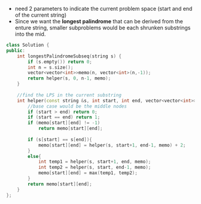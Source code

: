 - need 2 parameters to indicate the current problem space (start and end of the current string)
- Since we want the **longest palindrome** that can be derived from the enture string, smaller subproblems would be each shrunken substrings into the mid.

```cpp
class Solution {
public:
    int longestPalindromeSubseq(string s) {
        if (s.empty()) return 0;
        int n = s.size();
        vector<vector<int>>memo(n, vector<int>(n,-1));
        return helper(s, 0, n-1, memo); 
    }
    
    //find the LPS in the current substring
    int helper(const string &s, int start, int end, vector<vector<int>>&memo){ 
        //base case would be the middle nodes
        if (start > end) return 0;
        if (start == end) return 1;
        if (memo[start][end] != -1) 
            return memo[start][end];
        
        if (s[start] == s[end]){
            memo[start][end] = helper(s, start+1, end-1, memo) + 2;
        }
        else{
            int temp1 = helper(s, start+1, end, memo);
            int temp2 = helper(s, start, end-1, memo);
            memo[start][end] = max(temp1, temp2);
        }
        return memo[start][end];
    }
};
```
